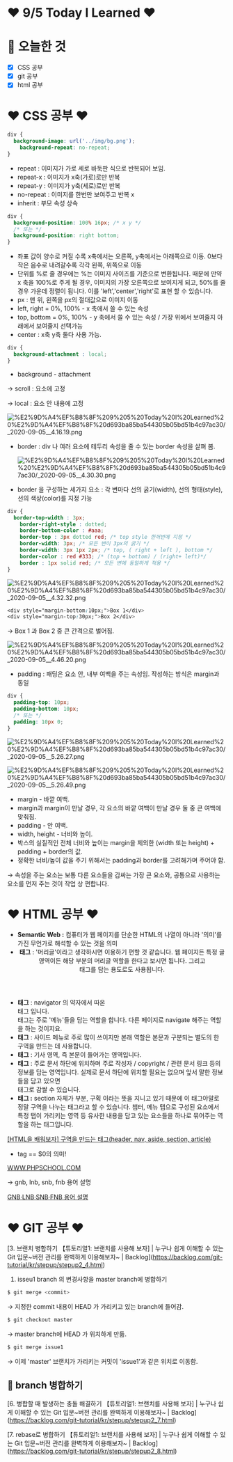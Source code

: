 # ❤️ 9/5 Today I Learned ❤️

# 🌈 오늘한 것

- [x]  CSS 공부
- [x]  git 공부
- [x]  html 공부

# ❤️ CSS 공부 ❤️

```css
div {
  background-image: url('../img/bg.png');
	background-repeat: no-repeat;
}
```

- repeat : 이미지가 가로 세로 바둑판 식으로 반복되어 보임.
- repeat-x : 이미지가 x축(가로)로만 반복
- repeat-y : 이미지가 y축(세로)로만 반복
- no-repeat : 이미지를 한번만 보여주고 반복 x
- inherit : 부모 속성 상속

```css
div {
  background-position: 100% 16px; /* x y */
  /* 또는 */
  background-position: right bottom;
}
```

- 좌표 값이 양수로 커질 수록 x축에서는 오른쪽, y축에서는 아래쪽으로 이동. 0보다 작은 음수로 내려갈수록 각각 왼쪽, 위쪽으로 이동
- 단위를 %로 줄 경우에는 %는 이미지 사이즈를 기준으로 변환됩니다. 때문에 만약 x 축을 100%로 주게 될 경우, 이미지의 가장 오른쪽으로 보여지게 되고, 50%를 줄 경우 가운데 정렬이 됩니다. 이를 'left','center','right'로 표현 할 수 있습니다.
- px : 맨 위, 왼쪽을 px의 절대값으로 이미지 이동
- left, right = 0%, 100% - x 축에서 쓸 수 있는 속성
- top, bottom = 0%, 100% - y 축에서 쓸 수 있는 속성 / 가장 위에서 보여줄지 아래에서 보여줄지 선택가능
- center : x축 y축 둘다 사용 가능.

```css
div {
  background-attachment : local;
}
```

- background - attachment

→ scroll : 요소에 고정 

→ local : 요소 안 내용에 고정 

![%E2%9D%A4%EF%B8%8F%209%205%20Today%20I%20Learned%20%E2%9D%A4%EF%B8%8F%20d693ba85ba544305b05bd51b4c97ac30/_2020-09-05__4.16.19.png](%E2%9D%A4%EF%B8%8F%209%205%20Today%20I%20Learned%20%E2%9D%A4%EF%B8%8F%20d693ba85ba544305b05bd51b4c97ac30/_2020-09-05__4.16.19.png)

- border : div 나 여러 요소에 테두리 속성을 줄 수 있는 border 속성을 살펴 봄.

    ![%E2%9D%A4%EF%B8%8F%209%205%20Today%20I%20Learned%20%E2%9D%A4%EF%B8%8F%20d693ba85ba544305b05bd51b4c97ac30/_2020-09-05__4.30.30.png](%E2%9D%A4%EF%B8%8F%209%205%20Today%20I%20Learned%20%E2%9D%A4%EF%B8%8F%20d693ba85ba544305b05bd51b4c97ac30/_2020-09-05__4.30.30.png)

- border 을 구성하는 세가지 요소 : 각 변마다 선의 굵기(width), 선의 형태(style), 선의 색상(color)를 지정 가능

```css
div {
  border-top-width : 3px;
	border-right-style : dotted;
	border-bottom-color : #aaa;
	border-top : 3px dotted red; /* top style 한꺼번에 지정 */
	border-width: 3px; /* 모든 변이 3px의 굵기 */
	border-width: 3px 1px 2px; /* top, ( right + left ), bottom */
	border-color : red #333; /* (top + bottom) / (right+ left)*/
	border : 1px solid red; /* 모든 변에 동일하게 적용 */
}
```

![%E2%9D%A4%EF%B8%8F%209%205%20Today%20I%20Learned%20%E2%9D%A4%EF%B8%8F%20d693ba85ba544305b05bd51b4c97ac30/_2020-09-05__4.32.32.png](%E2%9D%A4%EF%B8%8F%209%205%20Today%20I%20Learned%20%E2%9D%A4%EF%B8%8F%20d693ba85ba544305b05bd51b4c97ac30/_2020-09-05__4.32.32.png)

```css
<div style="margin-bottom:10px;">Box 1</div>
<div style="margin-top:30px;">Box 2</div>
```

→ Box 1 과 Box 2 중 큰 간격으로 벌어짐. 

![%E2%9D%A4%EF%B8%8F%209%205%20Today%20I%20Learned%20%E2%9D%A4%EF%B8%8F%20d693ba85ba544305b05bd51b4c97ac30/_2020-09-05__4.46.20.png](%E2%9D%A4%EF%B8%8F%209%205%20Today%20I%20Learned%20%E2%9D%A4%EF%B8%8F%20d693ba85ba544305b05bd51b4c97ac30/_2020-09-05__4.46.20.png)

- padding : 패딩은 요소 안, 내부 여백을 주는 속성임. 작성하는 방식은 margin과 동일

```css
div {
  padding-top: 10px;
  padding-bottom: 10px;
  /* 또는 */
  padding: 10px 0;
}
```

![%E2%9D%A4%EF%B8%8F%209%205%20Today%20I%20Learned%20%E2%9D%A4%EF%B8%8F%20d693ba85ba544305b05bd51b4c97ac30/_2020-09-05__5.26.27.png](%E2%9D%A4%EF%B8%8F%209%205%20Today%20I%20Learned%20%E2%9D%A4%EF%B8%8F%20d693ba85ba544305b05bd51b4c97ac30/_2020-09-05__5.26.27.png)

![%E2%9D%A4%EF%B8%8F%209%205%20Today%20I%20Learned%20%E2%9D%A4%EF%B8%8F%20d693ba85ba544305b05bd51b4c97ac30/_2020-09-05__5.26.49.png](%E2%9D%A4%EF%B8%8F%209%205%20Today%20I%20Learned%20%E2%9D%A4%EF%B8%8F%20d693ba85ba544305b05bd51b4c97ac30/_2020-09-05__5.26.49.png)

- margin - 바깥 여백.
- margin과 margin이 만날 경우, 각 요소의 바깥 여백이 만날 경우 둘 중 큰 여백에 맞춰짐.
- padding - 안 여백.
- width, height - 너비와 높이.
- 박스의 실질적인 전체 너비와 높이는 margin을 제외한 (width 또는 height) + padding + border의 값.
- 정확한 너비/높이 값을 주기 위해서는 padding과 border를 고려해가며 주어야 함.

→ 속성을 주는 요소는 보통 다른 요소들을 감싸는 가장 큰 요소와, 공통으로 사용하는 요소를 먼저 주는 것이 작업 상 편합니다.

# ❤️ HTML 공부 ❤️

- **Semantic Web  :** 컴퓨터가 웹 페이지를 단순한 HTML의 나열이 아니라 '의미'를 가진 무언가로 해석할 수 있는 것을 의미
- **<header> 태그** : '머리글'이라고 생각하시면 이용하기 편할 것 같습니다. 웹 페이지든 특정 글 영역이든 해당 부분의 머리글 역할을 한다고 보시면 됩니다. 그리고 <nav> 태그를 담는 용도로도 사용됩니다.
- **<nav> 태그** : navigator 의 약자에서 따온 <nav> 태그 입니다. <nav> 태그는 주로 '메뉴'들을 담는 역할을 합니다. 다른 페이지로 navigate 해주는 역할을 하는 것이지요.
- **<aside> 태그** : 사이드 메뉴로 주로 많이 쓰이지만 본래 역할은 본문과 구분되는 별도의 한 구역을 만드는 데 사용합니다.
- **<article> 태그** : 기사 영역, 즉 본문이 들어가는 영역입니다.
- **<footer> 태그** : 주로 문서 하단에 위치하며 주로 작성자 / copyright / 관련 문서 링크 등의 정보를 담는 영역입니다. 실제로 문서 하단에 위치할 필요는 없으며 앞서 말한 정보들을 담고 있으면 <footer> 태그로 감쌀 수 있습니다.
- **<section> 태그 :** section 자체가 부분, 구획 이라는 뜻을 지니고 있기 때문에 이 태그야말로 정말 구역을 나누는 태그라고 할 수 있습니다. 챕터, 메뉴 탭으로 구성된 요소에서 특정 탭이 가리키는 영역 등 유사한 내용을 담고 있는 요소들을 하나로 묶어주는 역할을 하는 태그입니다.

[[HTML을 배워보자] 구역을 만드는 태그(header, nav, aside, section, article)](https://m.blog.naver.com/PostView.nhn?blogId=tk2rush90&logNo=221212779027&proxyReferer=https:%2F%2Fwww.google.com%2F)

- tag == $0의 의미!

[WWW.PHPSCHOOL.COM](https://www.phpschool.com/gnuboard4/bbs/board.php?bo_table=tipntech&wr_id=81340)

→ gnb, lnb, snb, fnb 용어 설명 

[GNB·LNB·SNB·FNB 용어 설명](https://youngkeol.tistory.com/29)

# ❤️ GIT 공부 ❤️

[3. 브랜치 병합하기 【튜토리얼1: 브랜치를 사용해 보자] | 누구나 쉽게 이해할 수 있는 Git 입문~버전 관리를 완벽하게 이용해보자~ | Backlog](https://backlog.com/git-tutorial/kr/stepup/stepup2_4.html)

1. isseu1 branch 의 변경사항을 master branch에 병합하기

```bash
$ git merge <commit>
```

→ 지정한 commit 내용이 HEAD 가 가리키고 있는 branch에 들어감. 

```bash
$ git checkout master
```

→ master branch에 HEAD 가 위치하게 만듦. 

```bash
$ git merge issue1
```

→ 이제 'master' 브랜치가 가리키는 커밋이 'issue1'과 같은 위치로 이동함. 

## 🍒 branch 병합하기

[6. 병합할 때 발생하는 충돌 해결하기 【튜토리얼1: 브랜치를 사용해 보자] | 누구나 쉽게 이해할 수 있는 Git 입문~버전 관리를 완벽하게 이용해보자~ | Backlog](https://backlog.com/git-tutorial/kr/stepup/stepup2_7.html)

[7. rebase로 병합하기 【튜토리얼1: 브랜치를 사용해 보자] | 누구나 쉽게 이해할 수 있는 Git 입문~버전 관리를 완벽하게 이용해보자~ | Backlog](https://backlog.com/git-tutorial/kr/stepup/stepup2_8.html)